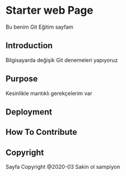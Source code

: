 # Starter web Page
Bu benim Git Eğitim sayfam

## Introduction

Bilgisayarda değişik Git denemeleri yapıyoruz

## Purpose

Kesinlikle mantıklı gerekçelerim var

## Deployment

## How To Contribute


## Copyright 
 Sayfa Copyright @2020-03
 Sakin ol sampiyon
